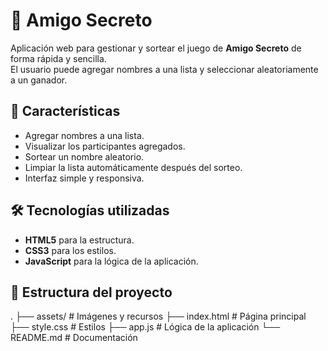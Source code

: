# 🎁 Amigo Secreto

Aplicación web para gestionar y sortear el juego de **Amigo Secreto** de forma rápida y sencilla.  
El usuario puede agregar nombres a una lista y seleccionar aleatoriamente a un ganador.

## 🚀 Características
- Agregar nombres a una lista.
- Visualizar los participantes agregados.
- Sortear un nombre aleatorio.
- Limpiar la lista automáticamente después del sorteo.
- Interfaz simple y responsiva.

## 🛠 Tecnologías utilizadas
- **HTML5** para la estructura.
- **CSS3** para los estilos.
- **JavaScript** para la lógica de la aplicación.

## 📂 Estructura del proyecto
.
├── assets/ # Imágenes y recursos
├── index.html # Página principal
├── style.css # Estilos
├── app.js # Lógica de la aplicación
└── README.md # Documentación
